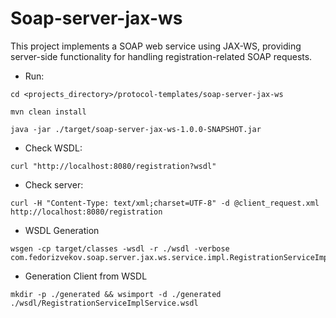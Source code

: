 # Soap-server-jax-ws
This project implements a SOAP web service using JAX-WS, providing server-side functionality for handling registration-related SOAP requests.

* Run:
```
cd <projects_directory>/protocol-templates/soap-server-jax-ws

mvn clean install

java -jar ./target/soap-server-jax-ws-1.0.0-SNAPSHOT.jar
```

* Check WSDL:
```
curl "http://localhost:8080/registration?wsdl"
```

* Check server:
```
curl -H "Content-Type: text/xml;charset=UTF-8" -d @client_request.xml http://localhost:8080/registration
```

* WSDL Generation
```
wsgen -cp target/classes -wsdl -r ./wsdl -verbose com.fedorizvekov.soap.server.jax.ws.service.impl.RegistrationServiceImpl
```

* Generation Client from WSDL
```
mkdir -p ./generated && wsimport -d ./generated ./wsdl/RegistrationServiceImplService.wsdl
```